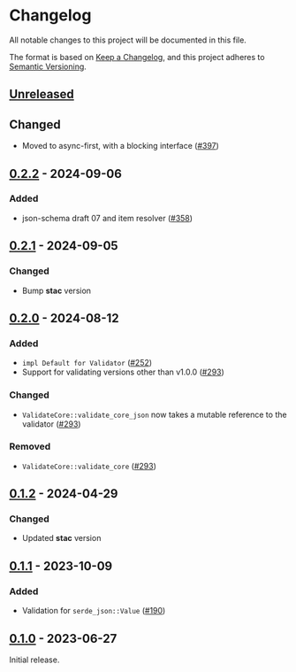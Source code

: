 # Changelog

All notable changes to this project will be documented in this file.

The format is based on [Keep a Changelog](https://keepachangelog.com/en/1.0.0/), and this project adheres to [Semantic Versioning](https://semver.org/spec/v2.0.0.html).

## [Unreleased]

## Changed

- Moved to async-first, with a blocking interface ([#397](https://github.com/stac-utils/stac-rs/pull/397))

## [0.2.2] - 2024-09-06

### Added

- json-schema draft 07 and item resolver ([#358](https://github.com/stac-utils/stac-rs/pull/358))

## [0.2.1] - 2024-09-05

### Changed

- Bump **stac** version

## [0.2.0] - 2024-08-12

### Added

- `impl Default for Validator` ([#252](https://github.com/stac-utils/stac-rs/pull/252))
- Support for validating versions other than v1.0.0 ([#293](https://github.com/stac-utils/stac-rs/pull/293))

### Changed

- `ValidateCore::validate_core_json` now takes a mutable reference to the validator ([#293](https://github.com/stac-utils/stac-rs/pull/293))

### Removed

- `ValidateCore::validate_core` ([#293](https://github.com/stac-utils/stac-rs/pull/293))

## [0.1.2] - 2024-04-29

### Changed

- Updated **stac** version

## [0.1.1] - 2023-10-09

### Added

- Validation for `serde_json::Value` ([#190](https://github.com/stac-utils/stac-rs/pull/190))

## [0.1.0] - 2023-06-27

Initial release.

[Unreleased]: https://github.com/stac-utils/stac-rs/compare/stac-validate-v0.2.2...main
[0.2.2]: https://github.com/stac-utils/stac-rs/compare/stac-validate-v0.2.1..stac-validate-v0.2.2
[0.2.1]: https://github.com/stac-utils/stac-rs/compare/stac-validate-v0.2.0..stac-validate-v0.2.1
[0.2.0]: https://github.com/stac-utils/stac-rs/compare/stac-validate-v0.1.2..stac-validate-v0.2.0
[0.1.2]: https://github.com/stac-utils/stac-rs/compare/stac-validate-v0.1.1..stac-validate-v0.1.2
[0.1.1]: https://github.com/stac-utils/stac-rs/compare/stac-validate-v0.1.0..stac-validate-v0.1.1
[0.1.0]: https://github.com/stac-utils/stac-rs/releases/tag/stac-validate-v0.1.0

<!-- markdownlint-disable-file MD024 -->
